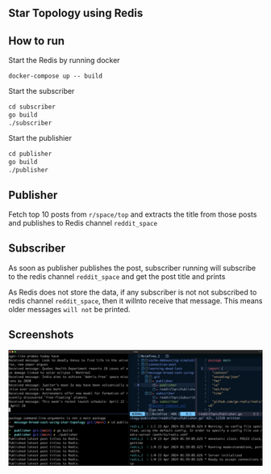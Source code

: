 ## Star Topology using Redis

## How to run

Start the Redis by running docker

```shell
docker-compose up -- build
```

Start the subscriber

```shell
cd subscriber
go build
./subscriber
```

Start the publishier

```shell
cd publisher
go build
./publisher
```

## Publisher

Fetch top 10 posts from `r/space/top`
and extracts the title from those posts
and publishes to Redis channel `reddit_space`

## Subscriber

As soon as publisher publishes the post,
subscriber running will subscribe to the redis
channel `reddit_space` and get the post title
and prints

As Redis does not store the data, if any subscriber is not
not subscribed to redis channel `reddit_space`, then it willnto receive that
message. This means older messages `will not` be printed.

## Screenshots

![star topology](screenshots/star_topology.jpg)
